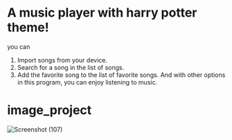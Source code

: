 
# A music player with harry potter theme!
you can
1. Import songs from your device.
2. Search for a song in the list of songs.
3. Add the favorite song to the list of favorite songs.
And with other options in this program, you can enjoy listening to music.

# image_project
![Screenshot (107)](https://user-images.githubusercontent.com/112771618/189394915-03c1816e-2e76-4fcd-b322-3e1cfb5597a8.png)

